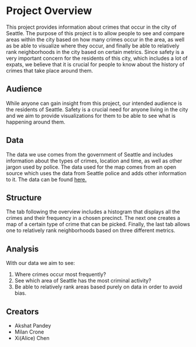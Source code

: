 # Project Overview
This project provides information about crimes that occur in the city of Seattle. The purpose of this project is to allow people
to see and compare areas within the city based on how many crimes occur in the area, as well as be able to visualize where they occur,
and finally be able to relatively rank neighborhoods in the city based on certain metrics. Since safety is a very important concern for
the residents of this city, which includes a lot of expats, we believe that it is crucial for people to know about the history of crimes
that take place around them.

## Audience
While anyone can gain insight from this project, our intended audience is the residents of Seattle. Safety is a crucial need for anyone living
in the city and we aim to provide visualizations for them to be able to see what is happening around them.

## Data
The data we use comes from the government of Seattle and includes information about the types of crimes, location and time, as well as other jargon
used by police. The data used for the map comes from an open source which uses the data from Seattle police and adds other information to it.
The data can be found [here.](https://data.seattle.gov/Public-Safety/Crime-Data/4fs7-3vj5)

## Structure
The tab following the overview includes a histogram that displays all the crimes and their frequency in a chosen precinct. The next one creates a map
of a certain type of crime that can be picked. Finally, the last tab allows one to relatively rank neighborhoods based on three different metrics.

## Analysis
With our data we aim to see:
1. Where crimes occur most frequently?
2. See which area of Seattle has the most criminal activity?
3. Be able to relatively rank areas based purely on data in order to avoid bias.

## Creators
- Akshat Pandey
- Milan Crone
- Xi(Alice) Chen
